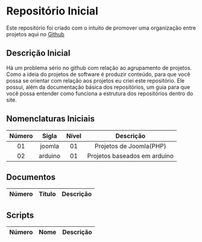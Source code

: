 # Repositório Inicial 

Este repositório foi criado com o intuito de promover uma organização entre projetos aqui no [Github](https://www.github.com)

## Descrição Inicial

Há um problema sério no github com relação ao agrupamento de projetos. Como a ideia do projetos de software é produzir conteúdo, para que você possa se orientar com relação aos projetos eu criei este repositório. Ele possui, além da documentação básica dos repositórios, um guia para que você possa entender como funciona a estrutura dos repositórios dentro do site. 

## Nomenclaturas Iniciais

| Número |  Sigla  | Nível |          Descrição           |
| :----: | :-----: | :---: | :--------------------------: |
|   01   | joomla  |  01   |   Projetos de Joomla(PHP)    |
|   02   | arduino |  01   | Projetos baseados em arduino |


## Documentos

| Número | Título | Descrição |
| :----: | :----: | :-------: |


## Scripts

| Número | Nome  | Descrição |
| :----: | :---: | :-------: |
